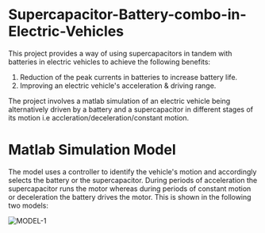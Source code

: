 # Supercapacitor-Battery-combo-in-Electric-Vehicles
This project provides a way of using supercapacitors in tandem with batteries in electric vehicles to achieve the following benefits:
  1. Reduction of the peak currents in batteries to increase battery life.
  2. Improving an electric vehicle's acceleration & driving range.

The project involves a matlab simulation of an electric vehicle being alternatively driven by a battery and a supercapacitor in different stages of its motion i.e accleration/deceleration/constant motion.

# Matlab Simulation Model

The model uses a controller to identify the vehicle's motion and accordingly selects the battery or the supercapacitor. During periods of acceleration the supercapacitor runs the motor whereas during periods of constant motion or deceleration the battery drives the motor.
This is shown in the following two models:


  ![MODEL-1](https://user-images.githubusercontent.com/49238787/56643185-c05da180-6696-11e9-92a1-985d6a56484e.PNG)

